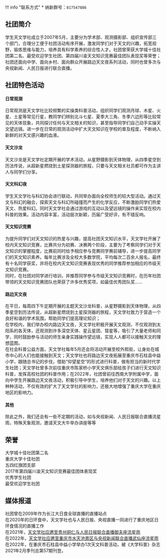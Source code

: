 !!! info "联系方式"
    * 纳新群号：`817547886`

## 社团简介  
学生天文学社成立于2007年5月，主要分为学术部、观测摄影部、组织宣传部三个部门，合理分工便于社团活动有序开展，激发同学们对于天文的兴趣，拓宽视野，锻炼思维与能力，培养具有科学素养的综合性人才。社团曾荣获大学城十佳社团第二名、最受欢迎学生社团、第四届川渝天文知识竞赛最佳团队表现奖等荣誉；社团还面向中学、面向乡村、面向群众开展路边天文夜系列活动，同时也曾多次与央视新闻、人民日报进行联合直播。  

## 社团特色活动  
#### 日常观测  
日常观测是天文学社比较频繁的实操类科普活动，组织同学们观测月球、木星、火星、土星等常见行星，教同学们辨别北斗七星、夏季大三角、冬季六边形等比较常见的天体现象，共同探讨任何与天文相关的知识，甚至指导同学们自己动手实操天文望远镜。进一步在日常的观测活动中扩大天文知识在学校的普及程度，不断纳入新鲜的对天文感兴趣的血液。  
#### 天文沙龙  
天文沙龙是天文学社定期开展的学术活动，从星野摄影到天体物理，从四季星空到历法传说，从超新星燃烧到土星探测器的旅程，只要与天文相关社员都可作为主讲人与同学们分享。  
#### 天文科幻夜  
学生天文学社与科幻协会进行联动，共同举办面向全校师生的较大型活动。通过天文与科幻的融合，探索天文与科幻所碰撞而产生的化学反应，不断激励同学们热爱天文、热爱科幻。同时天文学社会通过游戏的互动以及望远镜的操作来实现在校内科普的效果。活动内容丰富，活动层次新颖，历届广受好评，有不错反响。  
#### 天文知识竞赛  
为提升同学们对天文知识的热爱与兴趣，提高社团天文知识水平，天文学社开展了校内天文知识竞赛，比赛共分为初赛、决赛两个阶段，主要为了考察同学们对于天文知识的掌握程度，比赛前同时给予相应参与竞赛同学赛前辅导，进一步提高同学们的天文知识素养。每年比赛涉及全校大多数学院，平均每次二百余人报名，最终有十名同学获奖，并将在校内天文知识竞赛表现优秀的同学推荐参加相应的市级天文知识竞赛。  
同时，在社团对同学进行培训，并推荐同学参与市级天文知识竞赛时，在历年社团带领的天文知识竞赛团队也荣获了许多优秀奖项，如最佳优秀团队奖……  
#### 路边天文夜  
在平日，每周四下午定期开展的主题天文沙龙科普，从星野摄影到天体物理，从四季星空到历法传说，从超新星燃烧到土星探测器的旅程，天文学社致力于营造一个良好和谐的学术氛围，帮助同学们提高理论知识；  
在学校内，我们举办校内路边天文夜，天文学社积极开展天文观测，不仅观测到太阳系的各天体，还观测到许多深空天体、星云星团、彗星等，吸引了大量老师和同学，同时鼓励参与活动的师生亲身实践操作望远镜，实现人人都可以接触天文的理想蓝图。  
在社会科普公益方面，天文学社每年5月还会将活动开展至校外熙街，让身处在城市中心的人们也能接触到天文；天文学社也将路边天文夜拓展至重庆市石柱县中益小学，跟随总书记的步伐，借助“仰望星空”的形式进行科普，做有担当的新时代学生社团；天文学社曾多次前往重庆市陈家桥小学天文俱乐部给孩子们进行天文知识科普，发挥高校社团的科普作用；在2022年，社团曾前往西南大学附属中学，面向中学生开展路边天文夜活动，积极引导中学生，培养他们对于天文的兴趣。以上种种活动，不仅有效的扩大了天文学社的影响力，还极大地增强了重庆大学在重庆地区的影响力。  
#### 其他  
除此之外，我们还会有一些不定期的活动，如与央视新闻、人民日报联合直播流星雨，特殊天象观测，邀请天文大牛举办讲座等等  

## 荣誉  
大学城十佳社团第二名  
重庆大学十佳社团  
五四红旗团支部  
2017年第四届川渝天文知识竞赛最佳团体表现奖  
优秀学生社团  
最受欢迎学生社团  

## 媒体报道  
社团曾在2009年作为长江大日食全球直播的直播站点  
在2020年的日环食中，天文学社也与人民日报、央视直播一同进行了重庆地区日环食情况的直播工作  
在2021年，[天文学社应邀至贵州铜仁与人民日报联合直播御夫座流星雨](https://video.weibo.com/show?fid=1042211:4676403120242753)  
在2022年，[天文学社应邀至重庆市水天池景区与央视新闻联合直播武仙座流星雨](https://video.weibo.com/show?fid=1042211:4775353525403707)  
在2022年，在重庆市石柱县中益小学举办1次天文科普活动，被《大学科普》杂志2021年2月季刊总第57期刊登。  